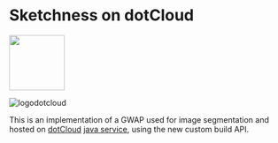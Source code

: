 # Sketchness on dotCloud

<img src="http://www.playframework.org/assets/images/logos/normal.png" height="100 px" />

![logodotcloud](https://www.dotcloud.com/static/img/logo.png)

This is an implementation of a GWAP used for image segmentation and hosted on [dotCloud](http://www.dotcloud.com/) [java service](http://docs.dotcloud.com/services/java/), using the new custom build API.
